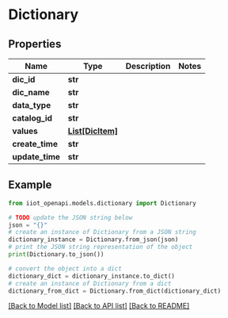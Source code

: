 # Dictionary


## Properties

Name | Type | Description | Notes
------------ | ------------- | ------------- | -------------
**dic_id** | **str** |  | 
**dic_name** | **str** |  | 
**data_type** | **str** |  | 
**catalog_id** | **str** |  | 
**values** | [**List[DicItem]**](DicItem.md) |  | 
**create_time** | **str** |  | 
**update_time** | **str** |  | 

## Example

```python
from iiot_openapi.models.dictionary import Dictionary

# TODO update the JSON string below
json = "{}"
# create an instance of Dictionary from a JSON string
dictionary_instance = Dictionary.from_json(json)
# print the JSON string representation of the object
print(Dictionary.to_json())

# convert the object into a dict
dictionary_dict = dictionary_instance.to_dict()
# create an instance of Dictionary from a dict
dictionary_from_dict = Dictionary.from_dict(dictionary_dict)
```
[[Back to Model list]](../README.md#documentation-for-models) [[Back to API list]](../README.md#documentation-for-api-endpoints) [[Back to README]](../README.md)


